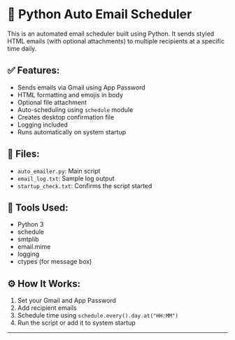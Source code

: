 # 📨 Python Auto Email Scheduler

This is an automated email scheduler built using Python. It sends styled HTML emails (with optional attachments) to multiple recipients at a specific time daily.

## ✅ Features:
- Sends emails via Gmail using App Password
- HTML formatting and emojis in body
- Optional file attachment
- Auto-scheduling using `schedule` module
- Creates desktop confirmation file
- Logging included
- Runs automatically on system startup

## 📂 Files:
- `auto_emailer.py`: Main script
- `email_log.txt`: Sample log output
- `startup_check.txt`: Confirms the script started

## 🚀 Tools Used:
- Python 3
- schedule
- smtplib
- email.mime
- logging
- ctypes (for message box)

## ⚙️ How It Works:
1. Set your Gmail and App Password
2. Add recipient emails
3. Schedule time using `schedule.every().day.at("HH:MM")`
4. Run the script or add it to system startup

---

